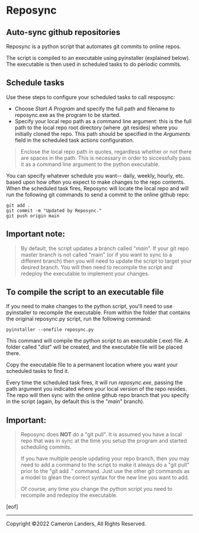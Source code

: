 
# Reposync  
## Auto-sync github repositories  
  
Reposync is a python script that automates git commits to online repos.  

The script is compiled to an executable using pyinstaller (explained below). 
The executable is then used in scheduled tasks to do periodic commits. 
 
## Schedule tasks  
  
Use these steps to configure your scheduled tasks to call resposync:
- Choose _Start A Program_ and specify the full path and filename to reposync.exe as the program to be started. 
- Specify your local repo path as a command line argument: this is the full path to the local repo root directory (where .git resides) where you initially cloned the repo. This path should be specified in the _Arguments_ field in the scheduled task actions configuration.  

>Enclose the local repo path in quotes, regardless whether or not there are spaces in the path. This is necessary in order to siccessfully pass it as a command line argument to the python executable.  
 
You can specify whatever schedule you want-- daily, weekly, hourly, etc. based upon how often you expect to make changes to the repo contents. When the scheduled task fires, Reposync will locate the local repo and will run the following git commands to send a commit to the online github repo: 
 
    git add . 
    git commit -m "Updated by Reposync." 
    git push origin main 
 
## Important note:   
>By default, the script updates a branch called "_main_". If your git repo master branch is not called "main" (or if you want to sync to a different branch) then you will need to update the script to target your desired branch. You will then need to recompile the script and redeploy the executable to implement your changes. 

## To compile the script to an executable file  
If you need to make changes to the python script, you'll need to use pyinstaller to recompile the executable. From within the folder that contains the original reposync.py script, run the following command:  

    pyinstaller --onefile reposync.py

This command will compile the python script to an executable (.exe) file. A folder called "_dist_" will be created, and the executable file will be placed there. 
 
Copy the executable file to a permanent location where you want your scheduled tasks to find it.  

Every time the scheduled task fires, it will run _reposync.exe_, passing the path argument you indicated where your local version of the repo resides. The repo will then sync with the online github repo branch that you specify in the script (again, by default this is the "_main_" branch). 
 
## Important: 
>Reposync does **NOT** do a "git pull". It is assumed you have a local repo that was in sync at the time you setup the program and started scheduling commits. 
> 
>If you have multiple people updating your repo branch, then you may need to add a command to the script to make it always do a "git pull" prior to the "git add ." command. Just use the other git commands as a model to glean the correct syntax for the new line you want to add.  
>  
>Of course, any time you change the python script you need to recompile and redeploy the executable.  
  

[eof]  

---
Copyright ©2022 Cameron Landers, All Rights Reserved.

  